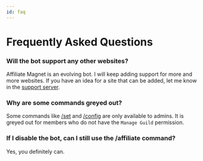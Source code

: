 ```yaml
---
id: faq
---
```


# Frequently Asked Questions

### Will the bot support any other websites?

Affiliate Magnet is an evolving bot. I will keep adding support for more and more websites.
If you have an idea for a site that can be added, let me know in the [support server](https://discord.gg/qJnrRvt7wW).

### Why are some commands greyed out?

Some commands like [/set](/docs/commands/set) and [/config](/docs/commands/config) are only available to 
admins. It is greyed out for members who do not have the `Manage Guild` permission.

### If I disable the bot, can I still use the /affiliate command?

Yes, you definitely can.
